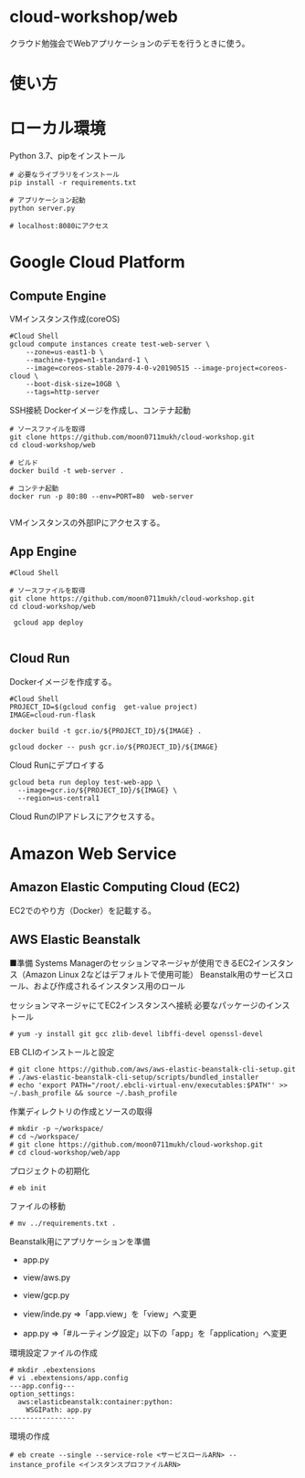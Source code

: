 # cloud-workshop/web

クラウド勉強会でWebアプリケーションのデモを行うときに使う。  

# 使い方

# ローカル環境
Python 3.7、pipをインストール

```
# 必要なライブラリをインストール
pip install -r requirements.txt

# アプリケーション起動
python server.py

# localhost:8080にアクセス
```

# Google Cloud Platform

## Compute Engine

VMインスタンス作成(coreOS)

```
#Cloud Shell
gcloud compute instances create test-web-server \
    --zone=us-east1-b \
    --machine-type=n1-standard-1 \
    --image=coreos-stable-2079-4-0-v20190515 --image-project=coreos-cloud \
    --boot-disk-size=10GB \
    --tags=http-server 

```

SSH接続
Dockerイメージを作成し、コンテナ起動

```
# ソースファイルを取得
git clone https://github.com/moon0711mukh/cloud-workshop.git
cd cloud-workshop/web

# ビルド
docker build -t web-server .

# コンテナ起動
docker run -p 80:80 --env=PORT=80  web-server 


```

VMインスタンスの外部IPにアクセスする。

## App Engine

```
#Cloud Shell

# ソースファイルを取得
git clone https://github.com/moon0711mukh/cloud-workshop.git
cd cloud-workshop/web

 gcloud app deploy


```


## Cloud Run

Dockerイメージを作成する。

```
#Cloud Shell
PROJECT_ID=$(gcloud config  get-value project)
IMAGE=cloud-run-flask

docker build -t gcr.io/${PROJECT_ID}/${IMAGE} .

gcloud docker -- push gcr.io/${PROJECT_ID}/${IMAGE}

```

Cloud Runにデプロイする

```
gcloud beta run deploy test-web-app \
  --image=gcr.io/${PROJECT_ID}/${IMAGE} \
  --region=us-central1
```

Cloud RunのIPアドレスにアクセスする。

# Amazon Web Service

## Amazon Elastic Computing Cloud (EC2)

EC2でのやり方（Docker）を記載する。

## AWS Elastic Beanstalk

■準備
Systems Managerのセッションマネージャが使用できるEC2インスタンス（Amazon Linux 2などはデフォルトで使用可能）
Beanstalk用のサービスロール、および作成されるインスタンス用のロール

セッションマネージャにてEC2インスタンスへ接続
必要なパッケージのインストール

```
# yum -y install git gcc zlib-devel libffi-devel openssl-devel
```

EB CLIのインストールと設定

```
# git clone https://github.com/aws/aws-elastic-beanstalk-cli-setup.git
# ./aws-elastic-beanstalk-cli-setup/scripts/bundled_installer
# echo 'export PATH="/root/.ebcli-virtual-env/executables:$PATH"' >> ~/.bash_profile && source ~/.bash_profile
```

作業ディレクトリの作成とソースの取得
```
# mkdir -p ~/workspace/
# cd ~/workspace/
# git clone https://github.com/moon0711mukh/cloud-workshop.git
# cd cloud-workshop/web/app
```


プロジェクトの初期化
```
# eb init
```


ファイルの移動
```
# mv ../requirements.txt .
````


Beanstalk用にアプリケーションを準備

* app.py
* view/aws.py
* view/gcp.py
* view/inde.py
⇒「app.view」を「view」へ変更

* app.py
⇒「#ルーティング設定」以下の「app」を「application」へ変更


環境設定ファイルの作成
```
# mkdir .ebextensions
# vi .ebextensions/app.config
---app.config---
option_settings:
  aws:elasticbeanstalk:container:python:
    WSGIPath: app.py
----------------
```


環境の作成
```
# eb create --single --service-role <サービスロールARN> --instance_profile <インスタンスプロファイルARN>
```
